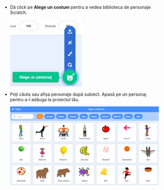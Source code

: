 + Dă click pe **Alege un costum** pentru a vedea biblioteca de personaje Scratch.
    
    ![captură de ecran](images/sprite-library.png)

+ Poți căuta sau afișa personaje după subiect. Apasă pe un personaj pentru a-l adăuga la proiectul tău.
    
    ![captură de ecran](images/sprite-choose.png)